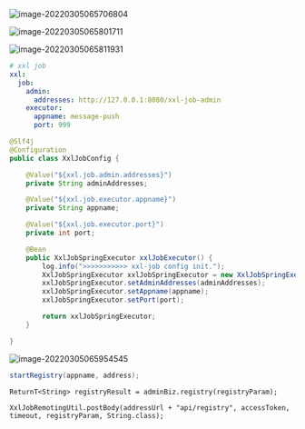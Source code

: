 ![image-20220305065706804](http://cdn.jayh.club/uPic/image-202203050657068047crPAj.png)

![image-20220305065801711](http://cdn.jayh.club/uPic/image-20220305065801711UL2T3K.png)

![image-20220305065811931](http://cdn.jayh.club/uPic/image-20220305065811931UkHQ6H.png)

```yml
# xxl job
xxl:
  job:
    admin:
      addresses: http://127.0.0.1:8080/xxl-job-admin
    executor:
      appname: message-push
      port: 999
```

```java
@Slf4j
@Configuration
public class XxlJobConfig {

    @Value("${xxl.job.admin.addresses}")
    private String adminAddresses;

    @Value("${xxl.job.executor.appname}")
    private String appname;

    @Value("${xxl.job.executor.port}")
    private int port;

    @Bean
    public XxlJobSpringExecutor xxlJobExecutor() {
        log.info(">>>>>>>>>>> xxl-job config init.");
        XxlJobSpringExecutor xxlJobSpringExecutor = new XxlJobSpringExecutor();
        xxlJobSpringExecutor.setAdminAddresses(adminAddresses);
        xxlJobSpringExecutor.setAppname(appname);
        xxlJobSpringExecutor.setPort(port);

        return xxlJobSpringExecutor;
    }

}
```

![image-20220305065954545](http://cdn.jayh.club/uPic/image-20220305065954545XaseK1.png)

```java
startRegistry(appname, address);
```

```
ReturnT<String> registryResult = adminBiz.registry(registryParam);
```

```
XxlJobRemotingUtil.postBody(addressUrl + "api/registry", accessToken, timeout, registryParam, String.class);
```